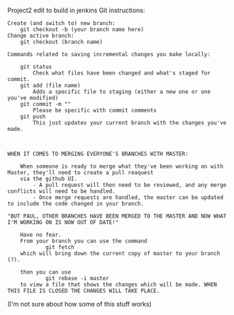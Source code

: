 Project2
edit to build in jenkins
Git instructions:

	Create (and switch to) new branch:
		git checkout -b (your branch name here)
	Change active branch:
		git checkout (branch name)
	
	Commands related to saving incremental changes you make locally:

		git status
			Check what files have been changed and what's staged for commit.
		git add (file name)
			Adds a specific file to staging (either a new one or one you've modified)
		git commit -m ""  
			Please be specific with commit comments
		git push
			This just updates your current branch with the changes you've made.

		
	
	WHEN IT COMES TO MERGING EVERYONE'S BRANCHES WITH MASTER:

		When someone is ready to merge what they've been working on with Master, they'll need to create a pull reaquest
		via the github UI. 
			- A pull request will then need to be reviewed, and any merge conflicts will need to be handled.
			- Once merge requests are handled, the master can be updated to include the code changed in your branch.

	"BUT PAUL, OTHER BRANCHES HAVE BEEN MERGED TO THE MASTER AND NOW WHAT I'M WORKING ON IS NOW OUT OF DATE!"

		Have no fear.
		From your branch you can use the command
				git fetch
		which will bring down the current copy of master to your branch (?).
		
		then you can use
				git rebase -i master
		to view a file that shows the changes which will be made. WHEN THIS FILE IS CLOSED THE CHANGES WILL TAKE PLACE.	


(I'm not sure about how some of this stuff works)   

